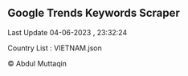 

## Google Trends Keywords Scraper 
 
Last Update 04-06-2023 , 23:32:24

Country List :
VIETNAM.json



© Abdul Muttaqin 
